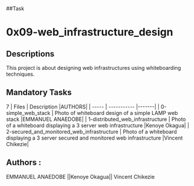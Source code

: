##Task
# 0x09-web_infrastructure_design

## Descriptions
This project is about designing web infrastructures using whiteboarding techniques.

## Mandatory Tasks
7
| Files | Description |AUTHORS|
| ----- | ----------- |-------|
| 0-simple_web_stack | Photo of whiteboard design of a simple LAMP web stack |EMMANUEL ANAEDOBE|
| 1-distributed_web_infrastructure | Photo of a whiteboard displaying a 3 server web infrastructure |Kenoye Okagua|
| 2-secured_and_monitored_web_infrastructure | Photo of a whiteboard displaying a 3 server secured and monitored web infrastructure |Vincent Chikezie|

## Authors :
EMMANUEL ANAEDOBE
||Kenoye Okagua||
Vincent Chikezie
